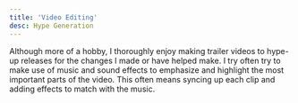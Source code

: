 ```yaml
---
title: 'Video Editing'
desc: Hype Generation
---
```


Although more of a hobby, I thoroughly enjoy making trailer videos to hype-up releases for the changes I made or
have helped make. I try often try to make use of music and sound effects to emphasize and highlight the most important parts of the video.
This often means syncing up each clip and adding effects to match with the music. 